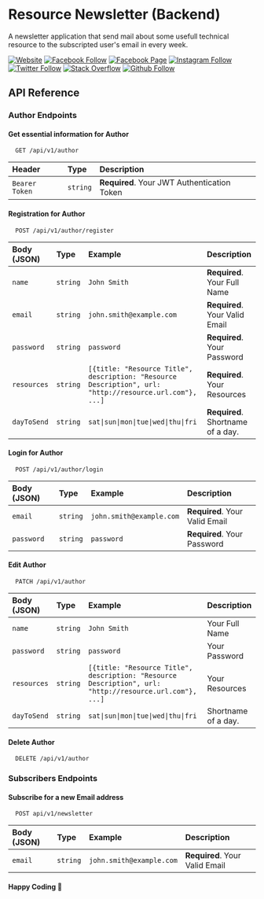 # **Resource Newsletter (Backend)**

A newsletter application that send mail about some usefull technical resource to the subscripted user's email in every week.

[![Website](https://img.shields.io/website?label=saminyasar%20🚀&name=hello&style=flat&url=https://saminyasar.netlify.app/)](https://saminyasar.netlify.app/)
[![Facebook Follow](https://img.shields.io/badge/Facebook-Follow-brightgreen)](https://www.facebook.com/saminyasar004/)
[![Facebook Page](https://img.shields.io/badge/Facebook-Page-brightgreen)](https://www.facebook.com/saminyasar04/)
[![Instagram Follow](https://img.shields.io/badge/Instagram-Follow-brightgreen)](https://instagram.com/saminyasar004/)
[![Twitter Follow](https://img.shields.io/badge/Twitter-Follow-brightgreen)](https://twitter.com/saminyasar004/)
[![Stack Overflow](https://img.shields.io/badge/Stack%20Overflow-Questions-brightgreen)](https://stackoverflow.com/users/14735945/samin-yasar)
[![Github Follow](https://img.shields.io/github/followers/saminyasar004?label=saminyasar004&style=social)](https://github.com/saminyasar004/)

## **API Reference**

### **Author Endpoints**

#### **Get essential information for Author**

```http
  GET /api/v1/author
```

| Header         | Type     | Description                                 |
| :------------- | :------- | :------------------------------------------ |
| `Bearer Token` | `string` | **Required**. Your JWT Authentication Token |

#### **Registration for Author**

```http
  POST /api/v1/author/register
```

| Body (JSON) | Type     | Example                                                                                                 | Description                       |
| :---------- | :------- | :------------------------------------------------------------------------------------------------------ | :-------------------------------- |
| `name`      | `string` | `John Smith`                                                                                            | **Required**. Your Full Name      |
| `email`     | `string` | `john.smith@example.com`                                                                                | **Required**. Your Valid Email    |
| `password`  | `string` | `password`                                                                                              | **Required**. Your Password       |
| `resources` | `string` | `[{title: "Resource Title", description: "Resource Description", url: "http://resource.url.com"}, ...]` | **Required**. Your Resources      |
| `dayToSend` | `string` | `sat\|sun\|mon\|tue\|wed\|thu\|fri`                                                                     | **Required**. Shortname of a day. |

#### **Login for Author**

```http
  POST /api/v1/author/login
```

| Body (JSON) | Type     | Example                  | Description                    |
| :---------- | :------- | :----------------------- | :----------------------------- |
| `email`     | `string` | `john.smith@example.com` | **Required**. Your Valid Email |
| `password`  | `string` | `password`               | **Required**. Your Password    |

#### **Edit Author**

```http
  PATCH /api/v1/author
```

| Body (JSON) | Type     | Example                                                                                                 | Description         |
| :---------- | :------- | :------------------------------------------------------------------------------------------------------ | :------------------ |
| `name`      | `string` | `John Smith`                                                                                            | Your Full Name      |
| `password`  | `string` | `password`                                                                                              | Your Password       |
| `resources` | `string` | `[{title: "Resource Title", description: "Resource Description", url: "http://resource.url.com"}, ...]` | Your Resources      |
| `dayToSend` | `string` | `sat\|sun\|mon\|tue\|wed\|thu\|fri`                                                                     | Shortname of a day. |

#### **Delete Author**

```http
  DELETE /api/v1/author
```

### **Subscribers Endpoints**

#### **Subscribe for a new Email address**

```http
  POST api/v1/newsletter
```

| Body (JSON) | Type     | Example                  | Description                    |
| :---------- | :------- | :----------------------- | :----------------------------- |
| `email`     | `string` | `john.smith@example.com` | **Required**. Your Valid Email |

#### Happy Coding 🚀
